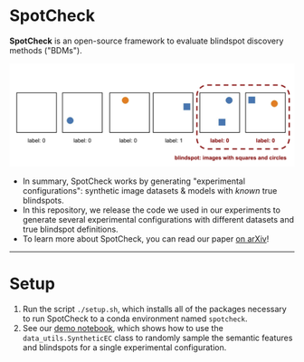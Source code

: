 # SpotCheck

**SpotCheck** is an open-source framework to evaluate blindspot discovery methods ("BDMs").  

![Images from an example experimental configuration generated using SpotCheck](spotcheck-example.png)

* In summary, SpotCheck works by generating "experimental configurations": synthetic image datasets & models with *known* true blindspots.
* In this repository, we release the code we used in our experiments to generate several experimental configurations with different datasets and true blindspot definitions.
* To learn more about SpotCheck, you can read our paper [on arXiv](https://arxiv.org/abs/2207.04104)!

---

# Setup

1. Run the script `./setup.sh`, which installs all of the packages necessary to run SpotCheck to a conda environment named `spotcheck`.
2. See our [demo notebook](https://github.com/njohnson99/spotcheck/blob/main/demo.ipynb), which shows how to use the `data_utils.SyntheticEC` class to randomly sample the semantic features and blindspots for a single experimental configuration.
